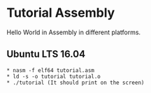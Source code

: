 # Tutorial Assembly

Hello World in Assembly in different platforms.

## Ubuntu LTS 16.04
	* nasm -f elf64 tutorial.asm
	* ld -s -o tutorial tutorial.o
	* ./tutorial (It should print on the screen)
